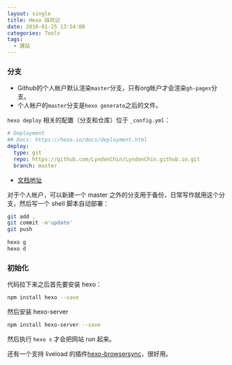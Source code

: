 ```yaml
---
layout: single
title: Hexo 踩坑记
date: 2016-01-25 13:54:00
categories: Tools
tags:
  - 建站
---
```


### 分支
* Github的个人帐户默认渲染`master`分支，只有org帐户才会渲染`gh-pages`分支。
* 个人帐户的`master`分支是`hexo generate`之后的文件。

`hexo deploy` 相关的配置（分支和仓库）位于 `_config.yml`：

```yml
# Deployment
## Docs: https://hexo.io/docs/deployment.html
deploy:
  type: git
  repo: https://github.com/LyndonChin/LyndonChin.github.io.git
  branch: master
```
* [文档地址](https://hexo.io/docs/deployment.html)

对于个人帐户，可以新建一个 master 之外的分支用于备份，日常写作就用这个分支，然后写一个 shell 脚本自动部署：

```bash
git add .                                                                                              
git commit -m'update'                                                                                  
git push                                                                                               
                                                                                                        
hexo g                                                                                                 
hexo d
```
### 初始化
代码拉下来之后首先要安装 hexo：

```bash
npm install hexo --save
```

然后安装 hexo-server

```bash
npm install hexo-server --save
```

然后执行 `hexo s` 才会把网站 run 起来。

还有一个支持 liveload 的插件[hexo-browsersync](https://github.com/hexojs/hexo-browsersync)，很好用。
